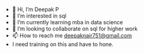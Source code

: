 - 👋 Hi, I’m Deepak P
- 👀 I’m interested in sql
- 🌱 I’m currently learning mba in data science
- 💞️ I’m looking to collaborate on sql for higher work
- 📫 How to reach me deepaknair751@gmail.com
- I need training on this and have to hone.

<!---
DesirousOrc8/DesirousOrc8 is a ✨ special ✨ repository because its `README.md` (this file) appears on your GitHub profile.
You can click the Preview link to take a look at your changes.
--->

